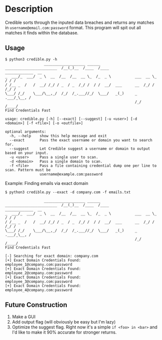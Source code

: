 # Description

Credible sorts through the inputed data breaches and returns any matches in `username@email.com:password` format. This program will spit out all matches it finds within the database.

## Usage
```
$ python3 credible.py -h
                  ___________________ ______                                 
________________________  /__(_)__  /____  /____            _____________  __
_  ___/_  ___/  _ \  __  /__  /__  __ \_  /_  _ \           ___  __ \_  / / /
/ /__ _  /   /  __/ /_/ / _  / _  /_/ /  / /  __/  ___      __  /_/ /  /_/ / 
\___/ /_/    \___/\__,_/  /_/  /_.___//_/  \___/   _(_)     _  .___/_\__, /  
                                                            /_/     /____/   
Find Credentials Fast

usage: credible.py [-h] [--exact] [--suggest] [-u <user>] [-d <domain>] [-f <file>] [-o <outfile>]

optional arguments:
  -h, --help    show this help message and exit
  --exact       Pass the exact username or domain you want to search for.
  --suggest     Let Credible suggest a username or domain to output based on your input.
  -u <user>     Pass a single user to scan.
  -d <domain>   Pass a single domain to scan.
  -f <file>     Pass a file containing credential dump one per line to scan. Pattern must be
                username@example.com:password
```
Example: Finding emails via exact domain
```
$ python3 credible.py --exact -d company.com -f emails.txt

                  ___________________ ______                                 
________________________  /__(_)__  /____  /____            _____________  __
_  ___/_  ___/  _ \  __  /__  /__  __ \_  /_  _ \           ___  __ \_  / / /
/ /__ _  /   /  __/ /_/ / _  / _  /_/ /  / /  __/  ___      __  /_/ /  /_/ / 
\___/ /_/    \___/\__,_/  /_/  /_.___//_/  \___/   _(_)     _  .___/_\__, /  
                                                            /_/     /____/   
Find Credentials Fast

[-] Searching for exact domain: company.com
[+] Exact Domain Credentials Found:      employee_1@company.com:password
[+] Exact Domain Credentials Found:      employee_2@company.com:password
[+] Exact Domain Credentials Found:      employee_3@company.com:password
[+] Exact Domain Credentials Found:      employee_4@company.com:password
```

## Future Construction 

1. Make a GUI 
2. Add output flag (will obviously be easy but I'm lazy)   
3. Optimize the suggest flag. Right now it's a simple `if <foo> in <bar>` and I'd like to make it 90% accurate for stronger returns.
